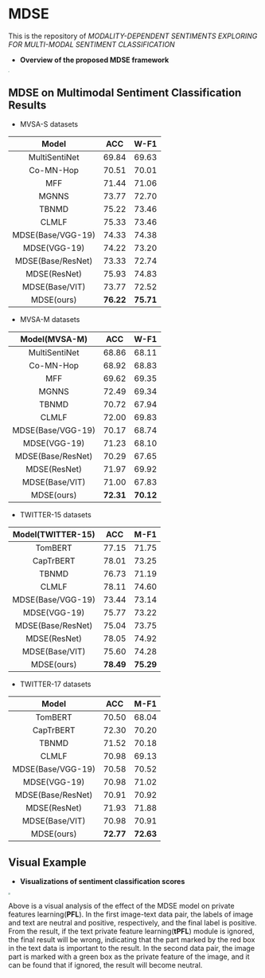 # MDSE

This is the repository of *MODALITY-DEPENDENT SENTIMENTS EXPLORING FOR MULTI-MODAL SENTIMENT CLASSIFICATION*

* **Overview of the proposed MDSE framework**

<img src="./img/mdse_new.png" style="zoom:10%;" />

## MDSE on Multimodal Sentiment Classification Results

* MVSA-S datasets

|       Model       |    ACC    |   W-F1    |
| :---------------: | :-------: | :-------: |
|   MultiSentiNet   |   69.84   |   69.63   |
|     Co-MN-Hop     |   70.51   |   70.01   |
|        MFF        |   71.44   |   71.06   |
|       MGNNS       |   73.77   |   72.70   |
|       TBNMD       |   75.22   |   73.46   |
|       CLMLF       |   75.33   |   73.46   |
| MDSE(Base/VGG-19) |   74.33   |   74.38   |
|   MDSE(VGG-19)    |   74.22   |   73.20   |
| MDSE(Base/ResNet) |   73.33   |   72.74   |
|   MDSE(ResNet)    |   75.93   |   74.83   |
|  MDSE(Base/VIT)   |   73.77   |   72.52   |
|    MDSE(ours)     | **76.22** | **75.71** |

* MVSA-M datasets

|   Model(MVSA-M)   |    ACC    |   W-F1    |
| :---------------: | :-------: | :-------: |
|   MultiSentiNet   |   68.86   |   68.11   |
|     Co-MN-Hop     |   68.92   |   68.83   |
|        MFF        |   69.62   |   69.35   |
|       MGNNS       |   72.49   |   69.34   |
|       TBNMD       |   70.72   |   67.94   |
|       CLMLF       |   72.00   |   69.83   |
| MDSE(Base/VGG-19) |   70.17   |   68.74   |
|   MDSE(VGG-19)    |   71.23   |   68.10   |
| MDSE(Base/ResNet) |   70.29   |   67.65   |
|   MDSE(ResNet)    |   71.97   |   69.92   |
|  MDSE(Base/VIT)   |   71.00   |   67.83   |
|    MDSE(ours)     | **72.31** | **70.12** |



* TWITTER-15 datasets 

| Model(TWITTER-15) |    ACC    |   M-F1    |
| :---------------: | :-------: | :-------: |
|      TomBERT      |   77.15   |   71.75   |
|     CapTrBERT     |   78.01   |   73.25   |
|       TBNMD       |   76.73   |   71.19   |
|       CLMLF       |   78.11   |   74.60   |
| MDSE(Base/VGG-19) |   73.44   |   73.14   |
|   MDSE(VGG-19)    |   75.77   |   73.22   |
| MDSE(Base/ResNet) |   75.04   |   73.75   |
|   MDSE(ResNet)    |   78.05   |   74.92   |
|  MDSE(Base/VIT)   |   75.60   |   74.28   |
|    MDSE(ours)     | **78.49** | **75.29** |

* TWITTER-17 datasets

|       Model       |    ACC    |   M-F1    |
| :---------------: | :-------: | :-------: |
|      TomBERT      |   70.50   |   68.04   |
|     CapTrBERT     |   72.30   |   70.20   |
|       TBNMD       |   71.52   |   70.18   |
|       CLMLF       |   70.98   |   69.13   |
| MDSE(Base/VGG-19) |   70.58   |   70.52   |
|   MDSE(VGG-19)    |   70.98   |   71.02   |
| MDSE(Base/ResNet) |   70.91   |   70.92   |
|   MDSE(ResNet)    |   71.93   |   71.88   |
|  MDSE(Base/VIT)   |   70.98   |   70.91   |
|    MDSE(ours)     | **72.77** | **72.63** |

## Visual Example

*  **Visualizations of sentiment classification scores**

<img src="./img/visual_new.png" style="zoom:25%;" />

Above is a visual analysis of the effect of the MDSE model on private features learning(**PFL**). In the first image-text data pair, the labels of image and text are neutral and positive, respectively, and the final label is positive. From the result, if the text private feature learning(**tPFL**) module is ignored, the final result will be wrong, indicating that the part marked by the red box in the text data is important to the result. In the second data pair, the image part is marked with a green box as the private feature of the image, and it can be found that if ignored, the result will become neutral.

